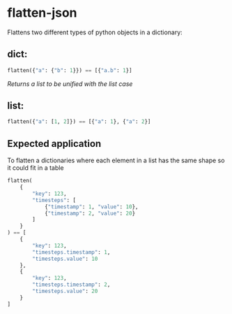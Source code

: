 # flatten-json
Flattens two different types of python objects in a dictionary:
## dict:

```python
flatten({"a": {"b": 1}}) == [{"a.b": 1}]
```
*Returns a list to be unified with the list case*

## list:

```python
flatten({"a": [1, 2]}) == [{"a": 1}, {"a": 2}]
```

## Expected application

To flatten a dictionaries where each element in a list has the same shape so it could fit in a table

```python
flatten(
    {
        "key": 123,
        "timesteps": [
            {"timestamp": 1, "value": 10}, 
            {"timestamp": 2, "value": 20}
        ]
    }
) == [
    {
        "key": 123, 
        "timesteps.timestamp": 1, 
        "timesteps.value": 10
    },
    {
        "key": 123, 
        "timesteps.timestamp": 2, 
        "timesteps.value": 20
    }
]
```